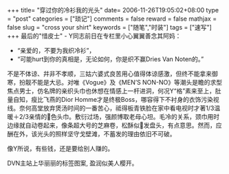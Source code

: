 +++
title= "穿过你的冷衫我的光头"
date= 2006-11-26T19:05:02+08:00
type = "post"
categories = ["琐记"]
comments = false
reward = false
mathjax = false
slug = "cross your shirt"
keywords = ["随笔","时装"]
tags = ["速写"]
+++
最后的"惜皮士" - Y同志前日在专栏里小心翼翼善念其阿妈：

* “亲爱的，不要为我织冷衫”，
* “可能hurt到你的真相是，无论如何，你是织不赢Dries Van Noten的。”
<!--more-->
不是不体谅、幷非不孝顺，三姑六婆式良苦用心值得体谅感激，但终不能拿来御寒，扮靓不能是大忌。对唯《Vogue》及《MEN’S NON-NO》等潮头是瞻的求型焦点男士，仿名牌的亲织头巾也休想在情感上一杆进洞，何况Y“格”素来至上，肚量自知，瘦比飞燕的Dior Homme才是终极Boss，哪容得下不衬身的衣饰污染视线。奈何高堂放弃煲汤时间的一番苦心，祗得板青铁脸在家中看电视时才著1/3温暖＋2/3亲情的色头巾。敷衍过场，强颜博取老母心坦。毛冷的关系，颈巾用时边缘就自动卷起来，像条超大号的芝麻卷，松酥似发盘头，有点意思。然而，应酬在外，该光头的照样坚守戈壁滩，不蓄发的理由依旧不可破。

像Y所说，有些钱，还是要给别人赚的。

DVN主站上华丽丽的标签图案, 盈润似美人樱开。